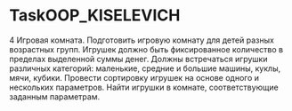 # TaskOOP_KISELEVICH
4 Игровая комната. Подготовить игровую комнату для детей разных возрастных групп. Игрушек должно быть фиксированное количество в пределах выделенной суммы денег. Должны встречаться игрушки различных категорий: маленькие, средние и большие машины, куклы, мячи, кубики. Провести сортировку игрушек на основе одного и нескольких параметров. Найти игрушки в комнате, соответствующие заданным параметрам.